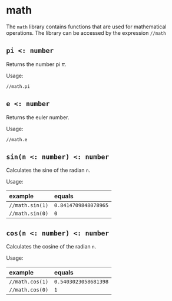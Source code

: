 # math

The `math` library contains functions that are used for mathematical
operations. The library can be accessed by the expression `//math`

## `pi <: number`

Returns the number pi $\pi$.

Usage:

`//math.pi`

## `e <: number`

Returns the euler number.

Usage:

`//math.e`

## `sin(n <: number) <: number`

Calculates the sine of the radian `n`.

Usage:

| example | equals |
|:-|:-|
| `//math.sin(1)` | `0.8414709848078965` |
| `//math.sin(0)` | `0` |

## `cos(n <: number) <: number`

Calculates the cosine of the radian `n`.

Usage:

| example | equals |
|:-|:-|
| `//math.cos(1)` | `0.5403023058681398` |
| `//math.cos(0)` | `1` |
